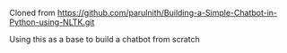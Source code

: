 Cloned from https://github.com/parulnith/Building-a-Simple-Chatbot-in-Python-using-NLTK.git

Using this as a base to build a chatbot from scratch
